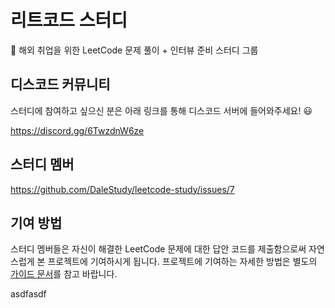 # 리트코드 스터디

🛫 해외 취업을 위한 LeetCode 문제 풀이 + 인터뷰 준비 스터디 그룹

## 디스코드 커뮤니티

스터디에 참여하고 싶으신 분은 아래 링크를 통해 디스코드 서버에 들어와주세요! 😃

https://discord.gg/6TwzdnW6ze

## 스터디 멤버

https://github.com/DaleStudy/leetcode-study/issues/7

## 기여 방법

스터디 멤버들은 자신이 해결한 LeetCode 문제에 대한 답안 코드를 제출함으로써 자연스럽게 본 프로젝트에 기여하시게 됩니다.
프로젝트에 기여하는 자세한 방법은 별도의 [가이드 문서](/.CONTRIBUTING.md)를 참고 바랍니다.

asdfasdf
